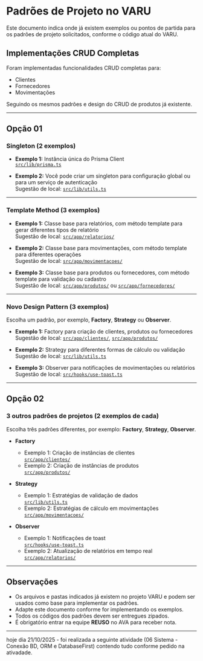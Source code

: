 # Padrões de Projeto no VARU

Este documento indica onde já existem exemplos ou pontos de partida para os padrões de projeto solicitados, conforme o código atual do VARU.

## Implementações CRUD Completas

Foram implementadas funcionalidades CRUD completas para:

- Clientes
- Fornecedores
- Movimentações

Seguindo os mesmos padrões e design do CRUD de produtos já existente.

---

## Opção 01

### Singleton (2 exemplos)

- **Exemplo 1:** Instância única do Prisma Client  
  [`src/lib/prisma.ts`](src/lib/prisma.ts)

- **Exemplo 2:** Você pode criar um singleton para configuração global ou para um serviço de autenticação  
  Sugestão de local: [`src/lib/utils.ts`](src/lib/utils.ts)

---

### Template Method (3 exemplos)

- **Exemplo 1:** Classe base para relatórios, com método template para gerar diferentes tipos de relatório  
  Sugestão de local: [`src/app/relatorios/`](src/app/relatorios/)

- **Exemplo 2:** Classe base para movimentações, com método template para diferentes operações  
  Sugestão de local: [`src/app/movimentacoes/`](src/app/movimentacoes/)

- **Exemplo 3:** Classe base para produtos ou fornecedores, com método template para validação ou cadastro  
  Sugestão de local: [`src/app/produtos/`](src/app/produtos/) ou [`src/app/fornecedores/`](src/app/fornecedores/)

---

### Novo Design Pattern (3 exemplos)

Escolha um padrão, por exemplo, **Factory**, **Strategy** ou **Observer**.

- **Exemplo 1:** Factory para criação de clientes, produtos ou fornecedores  
  Sugestão de local: [`src/app/clientes/`](src/app/clientes/), [`src/app/produtos/`](src/app/produtos/)

- **Exemplo 2:** Strategy para diferentes formas de cálculo ou validação  
  Sugestão de local: [`src/lib/utils.ts`](src/lib/utils.ts)

- **Exemplo 3:** Observer para notificações de movimentações ou relatórios  
  Sugestão de local: [`src/hooks/use-toast.ts`](src/hooks/use-toast.ts)

---

## Opção 02

### 3 outros padrões de projetos (2 exemplos de cada)

Escolha três padrões diferentes, por exemplo: **Factory**, **Strategy**, **Observer**.

- **Factory**
  - Exemplo 1: Criação de instâncias de clientes  
    [`src/app/clientes/`](src/app/clientes/)
  - Exemplo 2: Criação de instâncias de produtos  
    [`src/app/produtos/`](src/app/produtos/)

- **Strategy**
  - Exemplo 1: Estratégias de validação de dados  
    [`src/lib/utils.ts`](src/lib/utils.ts)
  - Exemplo 2: Estratégias de cálculo em movimentações  
    [`src/app/movimentacoes/`](src/app/movimentacoes/)

- **Observer**
  - Exemplo 1: Notificações de toast  
    [`src/hooks/use-toast.ts`](src/hooks/use-toast.ts)
  - Exemplo 2: Atualização de relatórios em tempo real  
    [`src/app/relatorios/`](src/app/relatorios/)

---

## Observações

- Os arquivos e pastas indicados já existem no projeto VARU e podem ser usados como base para implementar os padrões.
- Adapte este documento conforme for implementando os exemplos.
- Todos os códigos dos padrões devem ser entregues zipados.
- É obrigatório entrar na equipe **REUSO** no AVA para receber nota.


---


hoje dia 21/10/2025 - foi realizada a seguinte atividade (06 Sistema - Conexão BD, ORM e DatabaseFirst) contendo tudo conforme pedido na ativadade.
